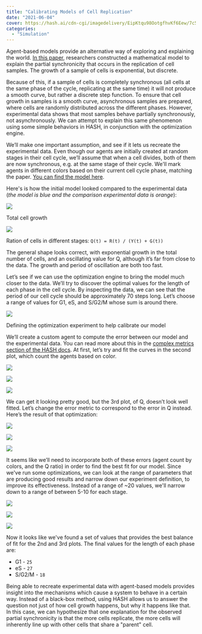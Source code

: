 ```yaml
---
title: "Calibrating Models of Cell Replication"
date: "2021-06-04"
cover: https://hash.ai/cdn-cgi/imagedelivery/EipKtqu98OotgfhvKf6Eew/7c5dcf77-5a3c-4a9c-13db-355d323aa100/public
categories: 
  - "Simulation"
---
```


Agent-based models provide an alternative way of exploring and explaining the world. [In this paper](https://royalsocietypublishing.org/doi/full/10.1098/rsif.2019.0382), researchers constructed a mathematical model to explain the partial synchronicity that occurs in the replication of cell samples. The growth of a sample of cells is exponential, but discrete.

Because of this, if a sample of cells is completely synchronous (all cells at the same phase of the cycle, replicating at the same time) it will not produce a smooth curve, but rather a discrete step function. To ensure that cell growth in samples is a smooth curve, asynchronous samples are prepared, where cells are randomly distributed across the different phases. However, experimental data shows that most samples behave partially synchronously, not asynchronously. We can attempt to explain this same phenomenon using some simple behaviors in HASH, in conjunction with the optimization engine.

We’ll make one important assumption, and see if it lets us recreate the experimental data. Even though our agents are initially created at random stages in their cell cycle, we’ll assume that when a cell divides, both of them are now synchronous, e.g. at the same stage of their cycle. We'll mark agents in different colors based on their current cell cycle phase, matching the paper. [You can find the model here](https://hash.ai/@hash/multi-stage-cell-replication).

Here's is how the initial model looked compared to the experimental data (_the model is blue and the comparison experimental data is orange_):

![](https://hash.ai/cdn-cgi/imagedelivery/EipKtqu98OotgfhvKf6Eew/d5c494fd-cd56-4641-0fbc-d7ec70484e00/public)

Total cell growth

![](https://hash.ai/cdn-cgi/imagedelivery/EipKtqu98OotgfhvKf6Eew/ac883fd3-7d7e-45e4-e225-070dfd619d00/public)

Ration of cells in different stages: `Q(t) = R(t) / (Y(t) + G(t))`

The general shape looks correct, with exponential growth in the total number of cells, and an oscillating value for Q, although it’s far from close to the data. The growth and period of oscillation are both too fast.

Let’s see if we can use the optimization engine to bring the model much closer to the data. We’ll try to discover the optimal values for the length of each phase in the cell cycle. By inspecting the data, we can see that the period of our cell cycle should be approximately 70 steps long. Let’s choose a range of values for G1, eS, and S/G2/M whose sum is around there.

![](https://hash.ai/cdn-cgi/imagedelivery/EipKtqu98OotgfhvKf6Eew/34246557-99ee-4b9c-f4ba-1b63c35bca00/public)

Defining the optimization experiment to help calibrate our model

We’ll create a custom agent to compute the error between our model and the experimental data. You can read more about this in the [complex metrics section of the HASH docs](https://docs.hash.ai/core/creating-simulations/experiments/optimization-experiments/complex-metrics). At first, let’s try and fit the curves in the second plot, which count the agents based on color.

![](https://hash.ai/cdn-cgi/imagedelivery/EipKtqu98OotgfhvKf6Eew/431df3f2-3c15-46eb-703a-65e2106e9100/public)

![](https://hash.ai/cdn-cgi/imagedelivery/EipKtqu98OotgfhvKf6Eew/9b77be51-f71e-4556-7e97-202910e0ff00/public)

![](https://hash.ai/cdn-cgi/imagedelivery/EipKtqu98OotgfhvKf6Eew/5cd1f18b-ed50-4305-91a3-f128ca8c5800/public)

We can get it looking pretty good, but the 3rd plot, of Q, doesn’t look well fitted. Let’s change the error metric to correspond to the error in Q instead. Here’s the result of that optimization:

![](https://hash.ai/cdn-cgi/imagedelivery/EipKtqu98OotgfhvKf6Eew/db4b8ecb-b25f-46d7-0606-0cffa6174500/public)

![](https://hash.ai/cdn-cgi/imagedelivery/EipKtqu98OotgfhvKf6Eew/21073afe-d6ad-4234-a232-92c289298700/public)

![](https://hash.ai/cdn-cgi/imagedelivery/EipKtqu98OotgfhvKf6Eew/728941e5-64a9-4f67-4864-6b8e31dd7b00/public)

It seems like we’ll need to incorporate both of these errors (agent count by colors, and the Q ratio) in order to find the best fit for our model. Since we've run some optimizations, we can look at the range of parameters that are producing good results and narrow down our experiment definition, to improve its effectiveness. Instead of a range of ~20 values, we'll narrow down to a range of between 5-10 for each stage.

![](https://hash.ai/cdn-cgi/imagedelivery/EipKtqu98OotgfhvKf6Eew/e8e702ef-8be0-4ad3-aefc-c51728420a00/public)

![](https://hash.ai/cdn-cgi/imagedelivery/EipKtqu98OotgfhvKf6Eew/c11c05b1-7e4a-46be-8025-59395fea1f00/public)

![](https://hash.ai/cdn-cgi/imagedelivery/EipKtqu98OotgfhvKf6Eew/c8901136-6c73-41c6-46e9-9e952b16b900/public)

Now it looks like we've found a set of values that provides the best balance of fit for the 2nd and 3rd plots. The final values for the length of each phase are:

- G1 - `25`
- eS - `27`
- S/G2/M - `18`

Being able to recreate experimental data with agent-based models provides insight into the mechanisms which cause a system to behave in a certain way. Instead of a black-box method, using HASH allows us to answer the question not just of how cell growth happens, but why it happens like that. In this case, we can hypothesize that one explanation for the observed partial synchronicity is that the more cells replicate, the more cells will inherently line up with other cells that share a "parent" cell.
